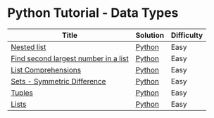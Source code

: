 # Python Tutorial - Data Types

| Title | Solution | Difficulty |
| ----- | -------- | ---------- |
| [Nested list](https://www.hackerrank.com/challenges/nested-list) | [Python](./Nested%20list/main.py) | Easy |
| [Find second largest number in a list](https://www.hackerrank.com/challenges/find-second-maximum-number-in-a-list) | [Python](./Find%20second%20largest%20number%20in%20a%20list/main.py) | Easy |
| [List Comprehensions](https://www.hackerrank.com/challenges/list-comprehensions) | [Python](./List%20Comprehensions/main.py) | Easy |
| [Sets - Symmetric Difference](https://www.hackerrank.com/challenges/sets) | [Python](./Sets%20-%20Symmetric%20Difference/main.py) | Easy |
| [Tuples](https://www.hackerrank.com/challenges/python-tuples) | [Python](./Tuples/main.py) | Easy |
| [Lists](https://www.hackerrank.com/challenges/python-lists) | [Python](./Lists/main.py) | Easy |
